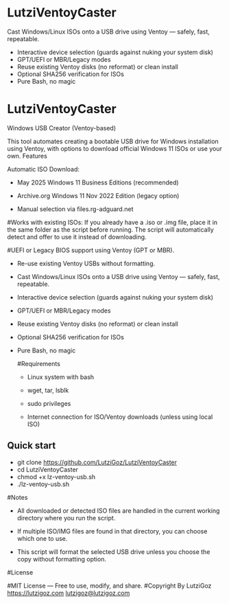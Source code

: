 # LutziVentoyCaster

Cast Windows/Linux ISOs onto a USB drive using Ventoy — safely, fast, repeatable.
- Interactive device selection (guards against nuking your system disk)
- GPT/UEFI or MBR/Legacy modes
- Reuse existing Ventoy disks (no reformat) or clean install
- Optional SHA256 verification for ISOs
- Pure Bash, no magic
  
# LutziVentoyCaster


Windows USB Creator (Ventoy-based)

This tool automates creating a bootable USB drive for Windows installation using Ventoy, with options to download official Windows 11 ISOs or use your own.
Features

  Automatic ISO Download:

  - May 2025 Windows 11 Business Editions (recommended)

  - Archive.org Windows 11 Nov 2022 Edition (legacy option)

  - Manual selection via files.rg-adguard.net

  #Works with existing ISOs:
  If you already have a .iso or .img file, place it in the same folder as the script before running.
  The script will automatically detect and offer to use it instead of downloading.

  #UEFI or Legacy BIOS support using Ventoy (GPT or MBR).

- Re-use existing Ventoy USBs without formatting.
- Cast Windows/Linux ISOs onto a USB drive using Ventoy — safely, fast, repeatable.
- Interactive device selection (guards against nuking your system disk)
- GPT/UEFI or MBR/Legacy modes
- Reuse existing Ventoy disks (no reformat) or clean install
- Optional SHA256 verification for ISOs
- Pure Bash, no magic

  #Requirements

  - Linux system with bash

  - wget, tar, lsblk

  - sudo privileges

  - Internet connection for ISO/Ventoy downloads (unless using local ISO)

## Quick start
- git clone https://github.com/LutziGoz/LutziVentoyCaster
- cd LutziVentoyCaster
- chmod +x lz-ventoy-usb.sh
- ./lz-ventoy-usb.sh


#Notes

  - All downloaded or detected ISO files are handled in the current working directory where you run the script.

  - If multiple ISO/IMG files are found in that directory, you can choose which one to use.

  - This script will format the selected USB drive unless you choose the copy without formatting option.

#License

#MIT License — Free to use, modify, and share.
#Copyright By LutziGoz
https://lutzigoz.com
lutzigoz@lutzigoz.com
